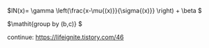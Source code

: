 $IN(x)= \gamma \left(\frac{x-\mu{(x)}}{\sigma{(x)}} \right) + \beta $


$\mathit{group by (b,c)} $


continue: https://lifeignite.tistory.com/46
